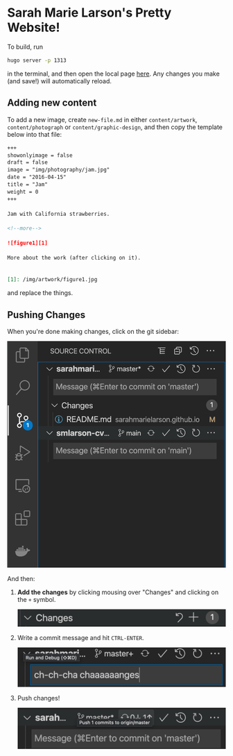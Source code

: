 # Sarah Marie Larson's Pretty Website!

To build, run

``` sh
hugo server -p 1313
```
    
in the terminal, and then open the local page [here](https://127.0.0.1:1313). Any changes you make
(and save!) will automatically reload.


## Adding new content

To add a new image, create `new-file.md` in either `content/artwork`, `content/photograph` or `content/graphic-design`, and then copy the template below into that file:

``` markdown
+++
showonlyimage = false
draft = false
image = "img/photography/jam.jpg"
date = "2016-04-15"
title = "Jam"
weight = 0
+++

Jam with California strawberries.

<!--more-->

![figure1][1]

More about the work (after clicking on it).


[1]: /img/artwork/figure1.jpg

```
and replace the things.

## Pushing Changes

When you're done making changes, click on the git sidebar:

![git sidebar](/images/git_sidebar.png)

And then:
1. **Add the changes** by clicking mousing over "Changes" and clicking on the `+` symbol.

    ![add changes](/images/add_changes.png)

2. Write a commit message and hit `CTRL-ENTER`.

    ![commit](/images/commit_message.png)
    
3. Push changes!

    ![push](/images/push_changes.png)
